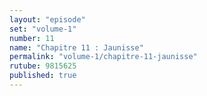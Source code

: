 ```yaml
---
layout: "episode"
set: "volume-1"
number: 11
name: "Chapitre 11 : Jaunisse"
permalink: "volume-1/chapitre-11-jaunisse"
rutube: 9815625
published: true
---
```

